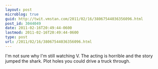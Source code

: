 ```yaml
---
layout: post
microblog: true
guid: http://twit.vmstan.com/2011/02/16/38067544036356096.html
post_id: 3044049
date: 2011-02-16T20:49:44-0600
lastmod: 2011-02-16T20:49:44-0600
type: post
url: /2011/02/16/38067544036356096.html
---
```

I'm not sure why I'm still watching V. The acting is horrible and the story jumped the shark. Plot holes you could drive a truck through.
